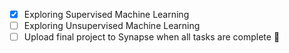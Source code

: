   - [x] Exploring Supervised Machine Learning 
  - [ ] Exploring Unsupervised Machine Learning
  - [ ] Upload final project to Synapse when all tasks are complete :tada:
